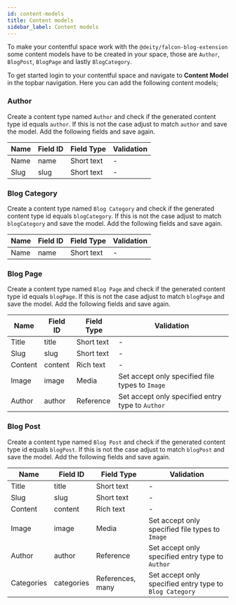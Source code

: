 ```yaml
---
id: content-models
title: Content models
sidebar_label: Content models
---
```


To make your contentful space work with the `@deity/falcon-blog-extension` some content models have to be created in your space, those are `Author`, `BlogPost`, `BlogPage` and lastly `BlogCategory`.

To get started login to your contentful space and navigate to **Content Model** in the topbar navigation. Here you can add the following content models;

### Author

Create a content type named `Author` and check if the generated content type id equals `author`. If this is not the case adjust to match `author` and save the model. Add the following fields and save again.

  | Name | Field ID | Field Type | Validation
  | ---- | -------- | ---------- | -
  | Name | name | Short text | -
  | Slug | slug | Short text | -


### Blog Category

Create a content type named `Blog Category` and check if the generated content type id equals `blogCategory`. If this is not the case adjust to match `blogCategory` and save the model. Add the following fields and save again.

  | Name | Field ID | Field Type | Validation
  | ---- | -------- | ---------- | -
  | Name | name | Short text | -

### Blog Page

Create a content type named `Blog Page` and check if the generated content type id equals `blogPage`. If this is not the case adjust to match `blogPage` and save the model. Add the following fields and save again.

  | Name | Field ID | Field Type | Validation
  | ------- | -------- | ---------- | --
  | Title | title | Short text | -
  | Slug | slug | Short text | -
  | Content | content | Rich text | -
  | Image | image | Media | Set accept only specified file types to `Image`
  | Author | author | Reference | Set accept only specified entry type to `Author`

### Blog Post

Create a content type named `Blog Post` and check if the generated content type id equals `blogPost`. If this is not the case adjust to match `blogPost` and save the model. Add the following fields and save again.

  | Name | Field ID | Field Type | Validation
  | ---------- | ---------- | ---------------- | --
  | Title | title | Short text | -
  | Slug | slug | Short text | -
  | Content | content | Rich text | -
  | Image | image | Media | Set accept only specified file types to `Image`
  | Author | author | Reference | Set accept only specified entry type to `Author`
  | Categories | categories | References, many | Set accept only specified entry type to `Blog Category`

